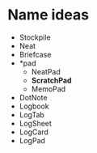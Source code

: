 # Name ideas

- Stockpile
- Neat
- Briefcase
- *pad
    - NeatPad
    - **ScratchPad**
    - MemoPad
- DotNote
- Logbook
- LogTab
- LogSheet
- LogCard
- LogPad